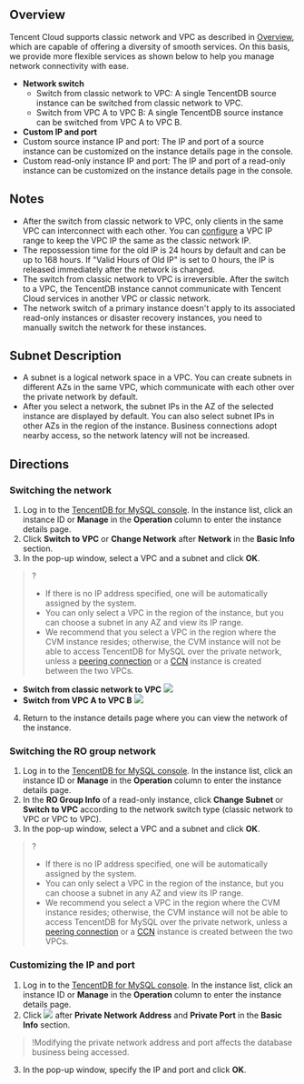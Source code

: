 ## Overview
Tencent Cloud supports classic network and VPC as described in [Overview](https://intl.cloud.tencent.com/document/product/215/31807), which are capable of offering a diversity of smooth services. On this basis, we provide more flexible services as shown below to help you manage network connectivity with ease.
- **Network switch**
  - Switch from classic network to VPC: A single TencentDB source instance can be switched from classic network to VPC.
  - Switch from VPC A to VPC B: A single TencentDB source instance can be switched from VPC A to VPC B.
- **Custom IP and port**
 - Custom source instance IP and port: The IP and port of a source instance can be customized on the instance details page in the console.
 - Custom read-only instance IP and port: The IP and port of a read-only instance can be customized on the instance details page in the console.

## Notes
- After the switch from classic network to VPC, only clients in the same VPC can interconnect with each other. You can [configure](https://intl.cloud.tencent.com/document/product/215/31805) a VPC IP range to keep the VPC IP the same as the classic network IP.
- The repossession time for the old IP is 24 hours by default and can be up to 168 hours. If "Valid Hours of Old IP" is set to 0 hours, the IP is released immediately after the network is changed.
- The switch from classic network to VPC is irreversible. After the switch to a VPC, the TencentDB instance cannot communicate with Tencent Cloud services in another VPC or classic network.
- The network switch of a primary instance doesn't apply to its associated read-only instances or disaster recovery instances, you need to manually switch the network for these instances.

## Subnet Description
- A subnet is a logical network space in a VPC. You can create subnets in different AZs in the same VPC, which communicate with each other over the private network by default.
- After you select a network, the subnet IPs in the AZ of the selected instance are displayed by default. You can also select subnet IPs in other AZs in the region of the instance. Business connections adopt nearby access, so the network latency will not be increased.

## Directions
### Switching the network
1. Log in to the [TencentDB for MySQL console](https://console.cloud.tencent.com/cdb). In the instance list, click an instance ID or **Manage** in the **Operation** column to enter the instance details page.
2. Click **Switch to VPC** or **Change Network** after **Network** in the **Basic Info** section.
3. In the pop-up window, select a VPC and a subnet and click **OK**.
>?
>- If there is no IP address specified, one will be automatically assigned by the system.
>- You can only select a VPC in the region of the instance, but you can choose a subnet in any AZ and view its IP range.
>- We recommend that you select a VPC in the region where the CVM instance resides; otherwise, the CVM instance will not be able to access TencentDB for MySQL over the private network, unless a [peering connection](https://intl.cloud.tencent.com/document/product/553/18827) or a [CCN](https://intl.cloud.tencent.com/document/product/1003/30049) instance is created between the two VPCs.
>
   - **Switch from classic network to VPC**
![](https://main.qcloudimg.com/raw/ba78ed608b83c2f553cb72350b726491.png)
   - **Switch from VPC A to VPC B**
![](https://qcloudimg.tencent-cloud.cn/raw/82c30b3269695e6428de87d2c2c06cc0.png)
4. Return to the instance details page where you can view the network of the instance.

### Switching the RO group network
1. Log in to the [TencentDB for MySQL console](https://console.cloud.tencent.com/cdb). In the instance list, click an instance ID or **Manage** in the **Operation** column to enter the instance details page.
2. In the **RO Group Info** of a read-only instance, click **Change Subnet** or **Switch to VPC** according to the network switch type (classic network to VPC or VPC to VPC).
3. In the pop-up window, select a VPC and a subnet and click **OK**.
>?
>- If there is no IP address specified, one will be automatically assigned by the system.
>- You can only select a VPC in the region of the instance, but you can choose a subnet in any AZ and view its IP range.
>- We recommend you select a VPC in the region where the CVM instance resides; otherwise, the CVM instance will not be able to access TencentDB for MySQL over the private network, unless a [peering connection](https://intl.cloud.tencent.com/document/product/553/18827) or a [CCN](https://intl.cloud.tencent.com/document/product/1003/30049) instance is created between the two VPCs.

### Customizing the IP and port
1. Log in to the [TencentDB for MySQL console](https://console.cloud.tencent.com/cdb). In the instance list, click an instance ID or **Manage** in the **Operation** column to enter the instance details page.
2. Click <img src="https://main.qcloudimg.com/raw/788902e3f8c335cf17de420f7181c2a8.png"  style="margin:0;"> after **Private Network Address** and **Private Port** in the **Basic Info** section.
>!Modifying the private network address and port affects the database business being accessed.
3. In the pop-up window, specify the IP and port and click **OK**.
